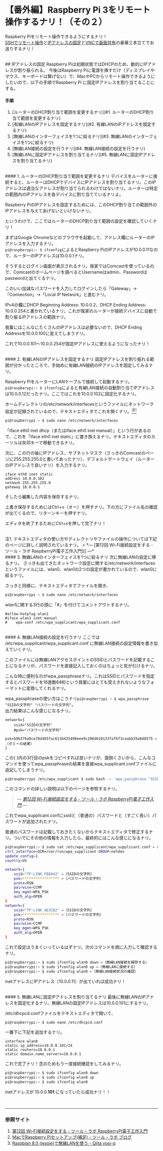 # 【番外編】Raspberry Pi 3をリモート操作するナリ！（その２）
Raspberry Piをリモート操作できるようにするナリ！  
[SSHでリモート操作](#SSHでリモート操作)と[IPアドレスの固定](#IPアドレスの固定)と[VNCで画面共有](#VNCで画面共有)の豪華三本立てでお送りするナリ！

<br />
## <a name = "IPアドレスの固定">IPアドレスの固定
Raspberry Piは初期状態ではDHCPのため、動的にIPアドレスが割り振られる。
今後はRaspberry Piに電源を挿すだけ（ディスプレイやマウス、キーボードは繋げない）で、MacやPCからリモート操作できるようにしたいので、以下の手順でRaspberry Pi に固定IPアドレスを割り当てることにする。

#### 手順
1. [ルーターのDHCP割り当て範囲を変更するナリ](#1. ルーターのDHCP割り当て範囲を変更するナリ)
2. [有線LANのIPアドレスを固定するナリ](#2. 有線LANのIPアドレスを固定するナリ)
3. [無線LANのインターフェイスを1つに絞るナリ](#3. 無線LANのインターフェイスを1つに絞るナリ)
4. [無線LAN接続の設定を行うナリ](#4. 無線LAN接続の設定を行うナリ)
5. [無線LANに固定IPアドレスを割り当てるナリ](#5. 無線LANに固定IPアドレスを割り当てるナリ)

<br />
#### <a name = "1. ルーターのDHCP割り当て範囲を変更するナリ">1. ルーターのDHCP割り当て範囲を変更するナリ
デバイスをルーターに接続すると、ルーターはDHCPでデバイスにIPアドレスを割り当てるナリ。このIPアドレスは適当なアドレスが割り当てられるわけではないナリ。ルーターは特定の範囲内のIPアドレスを各デバイスに割り当てているナリよ。

Raspberry PiのIPアドレスを固定するためには、このDHCP割り当ての範囲外のIPアドレスを与えてあげないといけないナリ。

というわけで、ここではルーターのDHCP割り当て範囲の設定を確認していくナリ！

まずはGoogle Chromeなどのブラウザを起動して、アドレス欄にルーターのIPアドレスを入力するナリ。  
`pi@raspberypi:~ $ ifconfig`によるとRaspberry PiのIPアドレスが10.0.0.11なので、ルーターのIPアドレスは10.0.0.1ナリ。

そうするとログイン画面が表示されるナリ。我家ではComcastを使っているので、Comcastのホームページを調べるとUsernameはadmin、Passwordはpasswordと出てくるナリ。

このいい加減なパスワードを入力してログインしたら「Gateway」→「Connection」→「Local IP Network」と進むナリ。

IPv4の欄にDHCP Beginning Address: 10.0.0.2、DHCP Ending Address: 10.0.0.254と書かれているナリ。これが我家のルーターが接続デバイスに自動で割り振るIPアドレスの範囲ナリ。

我輩にはこんなにたくさんのIPアドレスは必要ないので、DHCP Ending Addressを10.0.0.100に変えてしまうナリ。

これで10.0.0.101〜10.0.0.254が固定IPアドレスに使えるようになったナリ！

<br />
#### <a name = "2. 有線LANのIPアドレスを固定するナリ">2. 有線LANのIPアドレスを固定するナリ
固定IPアドレスを割り振れる範囲が分かったところで、手始めに有線LAN接続のIPアドレスを固定してみるナリ。

Raspberry PiをルーターにLANケーブルで接続して起動するナリ。  
`pi@raspberypi:~ $ ifconfig`によると有線LAN接続の自動割り当てIPアドレスは10.0.0.12だったナリ。ここではこれを10.0.0.102に固定化するナリ。

ホームディレクトリの/etc/network/interfacesというファイルにネットワーク設定が記録されているので、テキストエディタでこれを開くナリ。[<sup>注1</sup>](#注1)
```sh
pi@raspberrypi ~ $ sudo nano /etc/network/interfaces
```

「iface eth0 inet dhcp（またはiface eth0 inet manual）」という行があるので、これを「iface eth0 inet static」に書き換えるナリ。テキストエディタのカーソルは矢印キーで移動できるナリ。

次に、この行の後にIPアドレス、サブネットマスク（さっきのComcastのページに255.255.255.0と書いてあったナリ）、デフォルトゲートウェイ（ルーターのIPアドレスで良いナリ）を入力するナリ。
```
iface eth0 inet static
address 10.0.0.102
netmask 255.255.255.0
gateway 10.0.0.1
```

そしたら編集した内容を保存するナリ。

上書き保存するためにはCtrl+o（オー）を押すナリ。下の方にファイル名の確認が出てくるので、リターンキーを押すナリ。

エディタを終了するためにCtrl+xを押して完了ナリ！

<br />
<a name = "注1">注1. テキストエディタの使い方やディレクトリやファイルの操作については下記のページに詳しく説明されているナリ。
> *― [第12回 Wi-Fi接続設定をする - ツール・ラボ RaspberryPi電子工作入門][] ―*  

<br />
#### <a name = "3. 無線LANのインターフェイスを1つに絞るナリ">3. 無線LANのインターフェイスを1つに絞るナリ
次に無線LANの設定に移るナリ。  
さっきも出てきたネットワーク設定に関する/etc/network/interfacesというファイルには、wlan0、wlan1の2つの設定が書かれているので、wlan0に絞るナリ。

さっきと同様に、テキストエディタでファイルを開き、
```sh
pi@raspberrypi ~ $ sudo nano /etc/network/interfaces
```

wlan1に関する3行の頭に「#」を付けてコメントアウトするナリ。
```
#allow-hotplug wlan1
#iface wlan1 inet manual
#    wpa-conf /etc/wpa_supplicant/wpa_supplicant.conf
```

<br />
#### <a name = "4. 無線LAN接続の設定を行うナリ">4. 無線LAN接続の設定を行うナリ
ここでは /etc/wpa_supplicant/wpa_supplicant.conf に無線LAN接続の設定情報を書き加えていくナリ。  

このファイルには無線LANアクセスポイントのSSIDとパスワードを記載することになるナリが、パスワードを直接記入しておくのはちょっと気が引けるナリ。  

こんな時に便利なのがwpa_passphraseナリ。これはSSIDとパスワードを指定するとパスワードを16進数64桁という我輩にはとても覚えきれないようなフォーマットに変換してくれるナリ。  

wpa_passphraseの使い方はこうナリ`pi@raspberrypi ~ $ wpa_passphrase "SSIDの文字列" "パスワードの文字列"`。  
出力結果はこんな感じになるナリ。
```
network={
	ssid="SSIDの文字列"
	#psk="パスワードの文字列"
	psk=b9b376a0ce78d485fac613b425498eee9c206d610133fef6f3ceabb39a8d8575 ←（ダミーの結果）
}
```

この{ }内の3行目のpskをコピペすれば良いナリが、面倒くさいから、こんなコマンドを使ってwpa_passphraseの結果を直接wpa_supplicant.confファイルに追記してしまうナリ。
```sh
pi@raspberrypi /etc/wpa_supplicant $ sudo bash -c 'wpa_passphrase "SSIDの文字列" "パスワードの文字列" >> wpa_supplicant.conf'
```
このコマンドの詳しい説明は以下のページを参照するナリ。
> *― [第12回 Wi-Fi接続設定をする - ツール・ラボ RaspberryPi電子工作入門][] ―*  

これでwpa_supplicant.confにssidと（普通の）パスワードと（すごく長い）パスワードが追加されたナリ。  

普通のパスワードは記載しておきたくないからテキストエディタで修正するナリ。ついでにその他の情報を入力したら、最終的にはこんな感じになるナリ。
```sh
pi@raspberrypi:~ $ sudo cat /etc/wpa_supplicant/wpa_supplicant.conf ←（wpa_supplicant.confファイルの中身を見るコマンド）
ctrl_interface=DIR=/var/run/wpa_supplicant GROUP=netdev
update_config=1
country=US

network={
    ssid="TP-LINK_FB6942" ←（SSIDの文字列）
    psk=***************** ←（パスワードの文字列）
    proto=RSN
    pairwise=CCMP
    key_mgmt=WPA_PSK
    auth_alg=OPEN
}
network={
    ssid="TP-LINK_AE3CB2" ←（SSIDの文字列）
    psk=***************** ←（パスワードの文字列）
    proto=RSN
    pairwise=CCMP
    key_mgmt=WPA_PSK
    auth_alg=OPEN
}
```

これで設定はうまくいっているはずナリ。次のコマンドを順に入力して確認するナリ。
```sh
pi@raspberrypi:~ $ sudo ifconfig wlan0 down ←（無線LAN接続を解除する）
pi@raspberrypi:~ $ sudo ifconfig wlan0 up ←（無線LANに接続する）
pi@raspberrypi:~ $ sudo ifconfig wlan0 ←（無線LAN接続状況の確認）
```

inetアドレスにIPアドレス（10.0.0.11）が出ていれば成功ナリ！

<br />
#### <a name = "5. 無線LANに固定IPアドレスを割り当てるナリ">5. 無線LANに固定IPアドレスを割り当てるナリ
最後に無線LANのIPアドレスを固定化するナリ。無線LANの固定IPアドレスは10.0.0.101にするナリ。

/etc/dhcpcd.confファイルをテキストエディタで開いて、
```sh
pi@raspberrypi:~ $ sudo nano /etc/dhcpcd.conf
```

一番下に下記を追加するナリ。
```
interface wlan0
static ip_address=10.0.0.101/24
static routers=10.0.0.1
static domain_name_servers=10.0.0.1
```

これで完了ナリ！念のためもう一度接続確認をしてみるナリ。
```sh
pi@raspberrypi:~ $ sudo ifconfig wlan0 down
pi@raspberrypi:~ $ sudo ifconfig wlan0 up
pi@raspberrypi:~ $ sudo ifconfig wlan0
```

inetアドレスが 10.0.0.**101** になっていたら成功ナリ！！

<br />

---
### 参照サイト
1. [第12回 Wi-Fi接続設定をする - ツール・ラボ RaspberryPi電子工作入門][]
1. [MacでRaspberry Piセットアップ(補足) - ツール・ラボ ブログ][]
1. [Raspbian 8.0 (jessie)で無線LANを使う - Qiita yosi-q][]

[第12回 Wi-Fi接続設定をする - ツール・ラボ RaspberryPi電子工作入門]:	https://tool-lab.com/make/raspberrypi-startup-12/	"ツール・ラボ RaspberryPi電子工作入門"
[MacでRaspberry Piセットアップ(補足) - ツール・ラボ ブログ]:	https://tool-lab.com/2013/11/mac%E3%81%A7raspberry-pi%E3%82%BB%E3%83%83%E3%83%88%E3%82%A2%E3%83%83%E3%83%97%E8%A3%9C%E8%B6%B3/	"ツール・ラボ ブログ"
[Raspbian 8.0 (jessie)で無線LANを使う - Qiita yosi-q]:	http://qiita.com/yosi-q/items/c677e4650b22ffffa806	"Qiita yosi-q"
